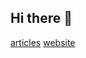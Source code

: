 ## Hi there 👋

[articles](https://github.com/AllaRomasheva/articles)  [website](https://romasheva.com/)
